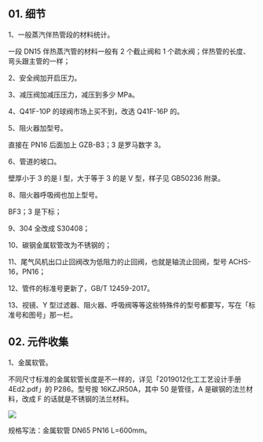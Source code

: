 ## 01. 细节

1、一般蒸汽伴热管段的材料统计。

一段 DN15 伴热蒸汽管的材料一般有 2 个截止阀和 1 个疏水阀；伴热管的长度、弯头跟主管的一样；

2、安全阀加开启压力。

3、减压阀加减压压力，减压到多少 MPa。

4、Q41F-10P 的球阀市场上买不到，改选 Q41F-16P 的。

5、阻火器加型号。

直接在 PN16 后面加上 GZB-B3；3 是罗马数字 3。

6、管道的坡口。

壁厚小于 3 的是 I 型，大于等于 3 的是 V 型，样子见 GB50236 附录。



8、阻火器呼吸阀也加上型号。

BF3；3 是下标；

9、304 全改成 S30408；

10、碳钢金属软管改为不锈钢的；

11、尾气风机出口止回阀改为低阻力的止回阀，也就是轴流止回阀，型号 ACHS-16，PN16；

12、管件的标准号更新了，GB/T 12459-2017。

13、视镜、Y 型过滤器、阻火器、呼吸阀等等这些特殊件的型号都要写，写在「标准号和图号」那一栏。

## 02. 元件收集

1、金属软管。

不同尺寸标准的金属软管长度是不一样的，详见「2019012化工工艺设计手册4Ed2.pdf」的 P286。型号按 16KZJR50A，其中 50 是管径，A 是碳钢的法兰材料，改成 F 的话就是不锈钢的法兰材料。

![](https://raw.githubusercontent.com/dalong0514/selfstudy/master/图片链接/化工设计/2019076.PNG)

规格写法：金属软管 DN65 PN16 L=600mm。